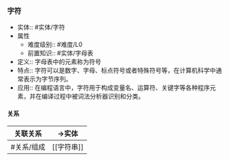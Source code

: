 ###  字符 
- 实体:: #实体/字符 
- 属性
	- 难度级别:: #难度/L0
	- 前置知识:: #实体/字母表 
- 定义:: 字母表中的元素称为符号
- 特点:: 字符可以是数字、字母、标点符号或者特殊符号等，在计算机科学中通常表示为字节序列。
- 应用:: 在编程语言中，字符用于构成变量名、运算符、关键字等各种程序元素，并在编译过程中被词法分析器识别和分类。
#### 关系
| 关联关系 | ->实体 |
| ---- | ---- |
| #关系/组成  | [[字符串]] |